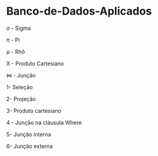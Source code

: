 # Banco-de-Dados-Aplicados


σ - Sigma

π - Pi

ρ - Rhô

X - Produto Cartesiano

⋈  - Junção



1- Seleção

2- Projeção

3- Produto cartesiano

4 - Junção na cláusula Where

5- Junção interna 

6- Junção externa 



